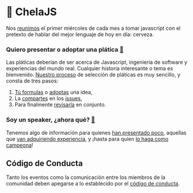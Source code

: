 # 🍺 ChelaJS

Nos [reunimos](http://meetup.com/chelajs) el primer miércoles de cada mes a tomar javascript con el pretexto de hablar del mejor lenguaje de hoy en día: cerveza.


### Quiero presentar o adoptar una plática [📖](https://github.com/javascriptmx/chelajs/wiki#propuesta)

Las pláticas deberían de ser acerca de Javascript, ingeniería de software y experiencias del mundo real. Cualquier historia interesante o tema es bienvenido. [Nuestro proceso](https://github.com/javascriptmx/chelajs/wiki#proceso) de selección de pláticas es muy sencillo, y consta de tres pasos:

1. [Tú formulas](https://github.com/javascriptmx/chelajs/wiki#1-hola-idea) o [adoptas](https://github.com/javascriptmx/chelajs/issues?q=is%3Aopen+is%3Aissue+label%3A%22se+busca+ponente%22) una idea,
2. La [compartes](https://github.com/javascriptmx/chelajs/wiki#2-compartir) en los [issues](issues),
3. Para finalmente [revisarla](https://github.com/javascriptmx/chelajs/wiki#3-revisamos) en conjunto.

### Soy un speaker, ¿ahora qué? [📖](https://github.com/javascriptmx/chelajs/wiki#charla)

Tenemos algo de información para quienes [han presentado poco](https://github.com/javascriptmx/chelajs/wiki#v0.0.x), aquellas que [van adquiriendo experiencia](https://github.com/javascriptmx/chelajs/wiki#v0.x.0), y ¡hasta para quien [lo haga como campeona](https://github.com/javascriptmx/chelajs/wiki#vx.0.0)!

## Código de Conducta

Tanto los eventos como la comunicación entre los miembros de la comunidad deben apegarse a lo establecido por el [código de conducta](https://github.com/nodeschool/mexicocity/blob/master/codeofconduct.md).
